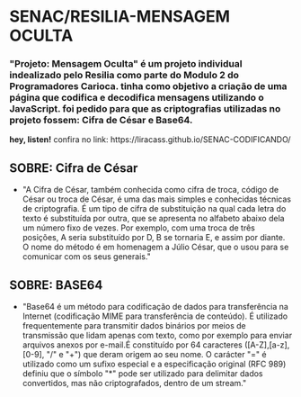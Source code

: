 # SENAC/RESILIA-MENSAGEM OCULTA
<h3> "Projeto: Mensagem Oculta" é um projeto individual indealizado pelo Resilia como parte do Modulo 2 do Programadores Carioca. tinha como objetivo a criação de uma página que codifica e decodifica mensagens utilizando o JavaScript. foi pedido para que as criptografias utilizadas no projeto fossem: Cifra de César e Base64. </h3>
<strong>hey, listen!</strong> confira no link: https://liracass.github.io/SENAC-CODIFICANDO/ 
<h2> SOBRE: Cifra de César </h2>
<ul>
  <li> "A Cifra de César, também conhecida como cifra de troca, código de César ou troca de César, é uma das mais simples e conhecidas técnicas de criptografia. É um tipo de cifra de substituição na qual cada letra do texto é substituída por outra, que se apresenta no alfabeto abaixo dela um número fixo de vezes. Por exemplo, com uma troca de três posições, A seria substituído por D, B se tornaria E, e assim por diante. O nome do método é em homenagem a Júlio César, que o usou para se comunicar com os seus generais."</li></ul>
<h2> SOBRE: BASE64 </h2>
<ul>
  <li> "Base64 é um método para codificação de dados para transferência na Internet (codificação MIME para transferência de conteúdo). É utilizado frequentemente para transmitir dados binários por meios de transmissão que lidam apenas com texto, como por exemplo para enviar arquivos anexos por e-mail.É constituído por 64 caracteres ([A-Z],[a-z],[0-9], "/" e "+") que deram origem ao seu nome. O carácter "=" é utilizado como um sufixo especial e a especificação original (RFC 989) definiu que o símbolo "*" pode ser utilizado para delimitar dados convertidos, mas não criptografados, dentro de um stream." </li></ul>
